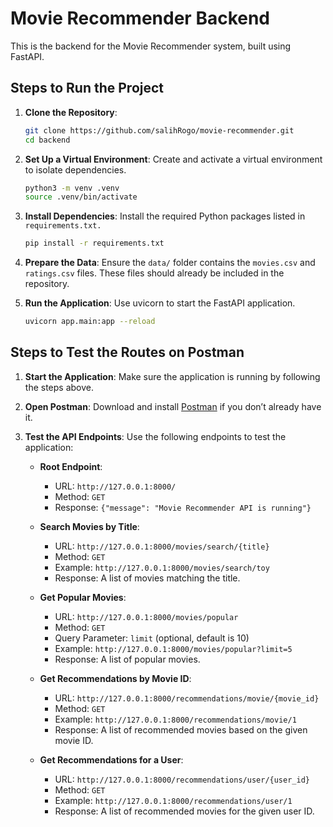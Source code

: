 # Movie Recommender Backend

This is the backend for the Movie Recommender system, built using FastAPI.

## Steps to Run the Project

1. **Clone the Repository**:
   ```bash
   git clone https://github.com/salihRogo/movie-recommender.git
   cd backend
   ```

2. **Set Up a Virtual Environment**: Create and activate a virtual environment to isolate dependencies.
    ```bash
    python3 -m venv .venv
    source .venv/bin/activate
    ```

3. **Install Dependencies**: Install the required Python packages listed in `requirements.txt.`
    ```bash
    pip install -r requirements.txt
    ```

4. **Prepare the Data**: Ensure the `data/` folder contains the `movies.csv` and `ratings.csv` files. These files should already be included in the repository.

5. **Run the Application**: Use uvicorn to start the FastAPI application.
    ```bash
    uvicorn app.main:app --reload
    ```

## Steps to Test the Routes on Postman

1. **Start the Application**:
   Make sure the application is running by following the steps above.

2. **Open Postman**:
   Download and install [Postman](https://www.postman.com/) if you don’t already have it.

3. **Test the API Endpoints**:
   Use the following endpoints to test the application:

   - **Root Endpoint**:
     - URL: `http://127.0.0.1:8000/`
     - Method: `GET`
     - Response: `{"message": "Movie Recommender API is running"}`

   - **Search Movies by Title**:
     - URL: `http://127.0.0.1:8000/movies/search/{title}`
     - Method: `GET`
     - Example: `http://127.0.0.1:8000/movies/search/toy`
     - Response: A list of movies matching the title.

   - **Get Popular Movies**:
     - URL: `http://127.0.0.1:8000/movies/popular`
     - Method: `GET`
     - Query Parameter: `limit` (optional, default is 10)
     - Example: `http://127.0.0.1:8000/movies/popular?limit=5`
     - Response: A list of popular movies.

   - **Get Recommendations by Movie ID**:
     - URL: `http://127.0.0.1:8000/recommendations/movie/{movie_id}`
     - Method: `GET`
     - Example: `http://127.0.0.1:8000/recommendations/movie/1`
     - Response: A list of recommended movies based on the given movie ID.

   - **Get Recommendations for a User**:
     - URL: `http://127.0.0.1:8000/recommendations/user/{user_id}`
     - Method: `GET`
     - Example: `http://127.0.0.1:8000/recommendations/user/1`
     - Response: A list of recommended movies for the given user ID.
